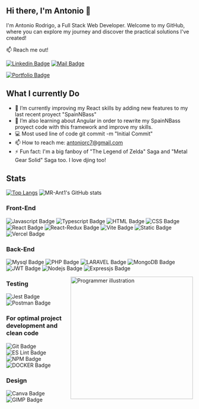 ## Hi there, I'm Antonio 👋

I'm Antonio Rodrigo, a Full Stack Web Developer. Welcome to my GitHub, where you can explore my journey and discover the practical solutions I've created!

:mailbox: Reach me out!

[![Linkedin Badge](https://img.shields.io/badge/-LINKEDIN-0e76a8?style=flat&labelColor=0e76a8&logo=linkedin&logoColor=white)](https://www.linkedin.com/in/antonio-rodrigo-camacho/) [![Mail Badge](https://img.shields.io/badge/-GMAIL-c0392b?style=flat&labelColor=c0392b&logo=gmail&logoColor=white)](mailto:antoniorc7@gmail.com)

[![Portfolio Badge](https://img.shields.io/badge/portfolio-blue?style=for-the-badge&logo=HTML)](https://portfolioarc.my.canva.site)


## What I currently Do

- 🔭 I’m currently improving my React skills by adding new features to my last recent proyect "SpainNBass"
- 🌱 I’m also learning about Angular in order to rewrite my SpainNBass proyect code with this framework and improve my skills.
- 💻 Most used line of code git commit -m "Initial Commit"
- 📫 How to reach me: antoniorc7@gmail.com
- ⚡ Fun fact: I'm a big fanboy of "The Legend of Zelda" Saga and "Metal Gear Solid" Saga too. I love djing too!

## Stats

[![Top Langs](https://github-readme-stats.vercel.app/api/top-langs/?username=MR-Ant1&layout=donut)](https://github.com/anuraghazra/github-readme-stats) ![MR-Ant1's GitHub stats](https://github-readme-stats.vercel.app/api?username=MR-Ant1&rank_icon=github&show=prs_merged)

### Front-End

![Javascript Badge](https://img.shields.io/badge/-Javascript-F0DB4F?style=for-the-badge&labelColor=black&logo=javascript&logoColor=F0DB4F) ![Typescript Badge](https://img.shields.io/badge/-Typescript-007acc?style=for-the-badge&labelColor=black&logo=typescript&logoColor=007acc) ![HTML Badge](https://img.shields.io/badge/HTML5-E34F26?style=for-the-badge&labelColor=black&logo=HTML5&logoColor=E34F26) ![CSS Badge](https://img.shields.io/badge/CSS3-1572B6?style=for-the-badge&labelColor=black&logo=CSS3&logoColor=1572B6) ![React Badge](https://img.shields.io/badge/-React-61DBFB?style=for-the-badge&labelColor=black&logo=react&logoColor=61DBFB) ![React-Redux Badge](https://img.shields.io/badge/Redux-593D88?style=for-the-badge&labelColor=black&logo=redux&logoColor=593D88) ![Vite Badge](https://img.shields.io/badge/Vite-B73BFE?style=for-the-badge&labelColor=black&logo=vite&logoColor=FFD62E) ![Static Badge](https://img.shields.io/badge/Bootstrap-%23883FF3?style=for-the-badge&logo=Bootstrap&logoColor=%23883FF3&labelColor=black) ![Vercel Badge](https://img.shields.io/badge/Vercel-000000?style=for-the-badge&logo=vercel&logoColor=white)



### Back-End

![Mysql Badge](https://img.shields.io/badge/mysql-3E6E93?style=for-the-badge&logo=mysql&logoColor=white) ![PHP Badge](https://img.shields.io/badge/php-7A86B8?style=for-the-badge&logo=php&logoColor=black) ![LARAVEL Badge](https://img.shields.io/badge/laravel-F13C2F?style=for-the-badge&logo=laravel&logoColor=white)  ![MongoDB Badge](https://img.shields.io/badge/MongoDB-4EA94B?style=for-the-badge&labelColor=black&logo=mongodb&logoColor=4EA94B)  ![JWT Badge](https://img.shields.io/badge/JWT-black?style=for-the-badge&logo=JSON%20web%20tokens) ![Nodejs Badge](https://img.shields.io/badge/-Nodejs-3C873A?style=for-the-badge&labelColor=black&logo=node.js&logoColor=3C873A) ![Expressjs Badge](https://img.shields.io/badge/Express%20js-000000?style=for-the-badge&logo=express&logoColor=white)


<img src="https://img.freepik.com/free-vector/programmer-concept-illustration_114360-2923.jpg" min-width="330px" max-width="330px" width="330px" align="right" alt="Programmer illustration">

### Testing

![Jest Badge](https://img.shields.io/badge/Jest-C21325?style=for-the-badge&labelColor=black&logo=jest&logoColor=C21325) ![Postman Badge](https://img.shields.io/badge/Postman-FF6C37?style=for-the-badge&labelColor=black&logo=postman&logoColor=FF6C37)

### For optimal project development and clean code

![Git Badge](https://img.shields.io/badge/GIT-E44C30?style=for-the-badge&labelColor=black&logo=git&logoColor=E44C30) ![ES Lint Badge](https://img.shields.io/badge/eslint-3A33D1?style=for-the-badge&labelColor=black&logo=eslint&logoColor=3A33D1) ![NPM Badge](https://img.shields.io/badge/npm-CB3837?style=for-the-badge&labelColor=black&logo=npm&logoColor=CB3837)
![DOCKER Badge](https://img.shields.io/badge/docker-2496ED?style=for-the-badge&logo=docker&logoColor=white)

### Design
![Canva Badge](https://img.shields.io/badge/canva-00C4CC?style=for-the-badge&labelColor=black&logo=canva&logoColor=#00C4CC)
 ![GIMP Badge](https://img.shields.io/badge/gimp-5C5543?style=for-the-badge&labelColor=black&logo=gimp&logoColor=5C5543) 